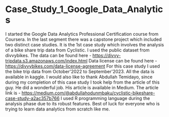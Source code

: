 # Case_Study_1_Google_Data_Analytics
I started the Google Data Analytics Professional Certification course from Coursera. In the last segment there was a capstone project which included two distinct case studies. 
It is the 1st case study which involves the analysis of a bike share trip data from Cyclistic. I used the public dataset from divvybikes. The data can be found here - https://divvy-tripdata.s3.amazonaws.com/index.html
Data license can be found here - https://divvybikes.com/data-license-agreement
For this case study I used the bike trip data from October'2022 to September'2023. All the data is available in kaggle.
I would also like to thank Abdullah Temidayo, since during my completion of this case study I took help from the article of this guy. He did a wonderful job. His article is available in Medium.
The article link is - https://medium.com/@abdullahodunmbaku/cyclistic-bikeshare-case-study-a2ac357b766
I used R programming language during the analysis phase due to its robust features. 
Best of luck for everyone who is trying to learn data analytics from scratch like me. 
 
